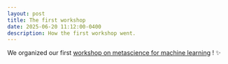 ```yaml
---
layout: post
title: The first workshop
date: 2025-06-20 11:12:00-0400
description: How the first workshop went.
---
```


We organized our first [workshop on metascience for machine learning](https://www.tudelft.nl/evenementen/2025/delft-ai/kick-off-workshop-metascience-for-machine-learning)  ! :sparkles:
